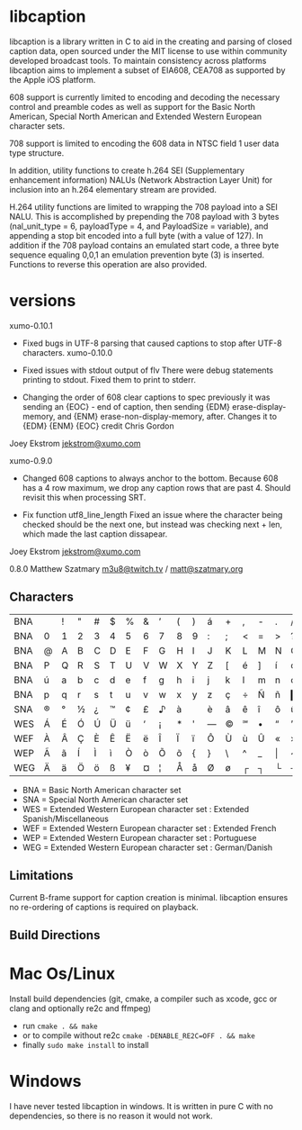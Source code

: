 # libcaption

libcaption is a library written in C to aid in the creating and parsing of closed caption data, open sourced under the MIT license to use within community developed broadcast tools. To maintain consistency across platforms libcaption aims to implement a subset of EIA608, CEA708 as supported by the Apple iOS platform.

608 support is currently limited to encoding and decoding the necessary control and preamble codes as well as support for the Basic North American, Special North American and Extended Western European character sets.

708 support is limited to encoding the 608 data in NTSC field 1 user data type structure.

In addition, utility functions to create h.264 SEI (Supplementary enhancement information) NALUs (Network Abstraction Layer Unit) for inclusion into an h.264 elementary stream are provided.

H.264 utility functions are limited to wrapping the 708 payload into a SEI NALU. This is accomplished by prepending the 708 payload with 3 bytes (nal_unit_type = 6, payloadType = 4, and PayloadSize = variable), and appending a stop bit encoded into a full byte (with a value of 127). In addition if the 708 payload contains an emulated start code, a three byte sequence equaling 0,0,1 an emulation prevention byte (3) is inserted. Functions to reverse this operation are also provided.

# versions
xumo-0.10.1
- Fixed bugs in UTF-8 parsing that caused captions to stop after UTF-8 characters.
xumo-0.10.0
- Fixed issues with stdout output of flv
  There were debug statements printing to stdout.  Fixed them to print to
  stderr.

- Changing the order of 608 clear captions to spec
  previously it was sending an {EOC} - end of caption, then
  sending {EDM} erase-display-memory, and {ENM} erase-non-display-memory,
  after.
     Changes it to {EDM} {ENM} {EOC}
  credit Chris Gordon

Joey Ekstrom jekstrom@xumo.com

xumo-0.9.0
- Changed 608 captions to always anchor to the bottom.
  Because 608 has a 4 row maximum, we drop any caption rows
  that are past 4. Should revisit this when processing SRT.

- Fix function utf8_line_length
  Fixed an issue where the character being checked should be the next one,
  but instead was checking next + len, which made the last caption
  dissapear.

Joey Ekstrom jekstrom@xumo.com

0.8.0
Matthew Szatmary m3u8@twitch.tv / matt@szatmary.org

## Characters
| | | | | | | | | | | | | | | | | |
|---|---|---|---|---|---|---|---|---|---|---|---|---|---|---|---|---|
|BNA| |!|"|#|$|%|&|’|(|)|á|+|,|-|.|/|
|BNA|0|1|2|3|4|5|6|7|8|9|:|;|<|=|>|?|
|BNA|@|A|B|C|D|E|F|G|H|I|J|K|L|M|N|O|
|BNA|P|Q|R|S|T|U|V|W|X|Y|Z|[|é|]|í|ó|
|BNA|ú|a|b|c|d|e|f|g|h|i|j|k|l|m|n|o|
|BNA|p|q|r|s|t|u|v|w|x|y|z|ç|÷|Ñ|ñ|█|
|SNA|®|°|½|¿|™|¢|£|♪|à|&nbsp;|è|â|ê|î|ô|û|
|WES|Á|É|Ó|Ú|Ü|ü|‘|¡|*|'|—|©|℠|•|“|”|
|WEF|À|Â|Ç|È|Ê|Ë|ë|Î|Ï|ï|Ô|Ù|ù|Û|«|»|
|WEP|Ã|ã|Í|Ì|ì|Ò|ò|Õ|õ|{|}|&#92;|^|_|&#124;|~|
|WEG|Ä|ä|Ö|ö|ß|¥|¤|¦|Å|å|Ø|ø|┌|┐|└|┘|

* BNA = Basic North American character set
* SNA = Special North American character set
* WES = Extended Western European character set : Extended Spanish/Miscellaneous
* WEF = Extended Western European character set : Extended French
* WEP = Extended Western European character set : Portuguese
* WEG = Extended Western European character set : German/Danish

## Limitations
Current B-frame support for caption creation is minimal. libcaption ensures no re-ordering of captions is required
on playback.

## Build Directions
# Mac Os/Linux
Install build dependencies (git, cmake, a compiler such as xcode, gcc or clang and optionally re2c and ffmpeg)
* run `cmake . && make`
* or to compile without re2c `cmake -DENABLE_RE2C=OFF . && make`
* finally `sudo make install` to install
# Windows
I have never tested libcaption in windows. It is written in pure C with no dependencies,
so there is no reason it would not work.
